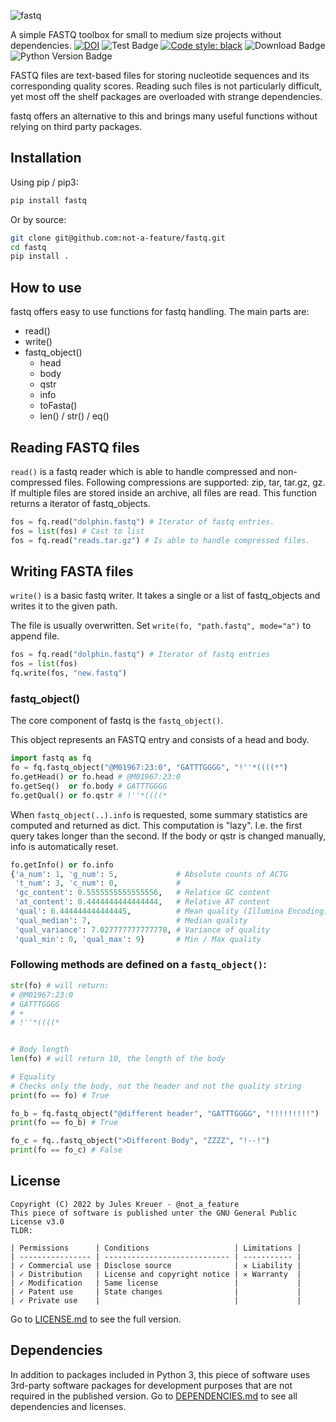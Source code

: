 ![fastq](https://github.com/not-a-feature/fastq/raw/main/fastq.png)

A simple FASTQ toolbox for small to medium size projects without dependencies.
[![DOI](https://zenodo.org/badge/450063403.svg)](https://zenodo.org/badge/latestdoi/450063403)
![Test Badge](https://github.com/not-a-feature/fastq/actions/workflows/tests.yml/badge.svg)
[![Code style: black](https://img.shields.io/badge/code%20style-black-000000.svg)](https://github.com/psf/black)
![Download Badge](https://img.shields.io/pypi/dm/fastq.svg)
![Python Version Badge](https://img.shields.io/pypi/pyversions/fastq)


FASTQ files are text-based files for storing nucleotide sequences and its corresponding quality scores.
Reading such files is not particularly difficult, yet most off the shelf packages are overloaded with strange dependencies.

fastq offers an alternative to this and brings many useful functions without relying on third party packages.

## Installation
Using pip  / pip3:
```bash
pip install fastq
```
Or by source:
```bash
git clone git@github.com:not-a-feature/fastq.git
cd fastq
pip install .
```

## How to use
fastq offers easy to use functions for fastq handling.
The main parts are:
- read()
- write()
- fastq_object()
    - head
    - body
    - qstr
    - info
    - toFasta()
    - len() / str() / eq()

## Reading FASTQ files
`read()` is a fastq reader which is able to handle compressed and non-compressed files.
Following compressions are supported: zip, tar, tar.gz, gz. If multiple files are stored inside an archive, all files are read.
This function returns a iterator of fastq_objects.

```python
fos = fq.read("dolphin.fastq") # Iterator of fastq entries.
fos = list(fos) # Cast to list
fos = fq.read("reads.tar.gz") # Is able to handle compressed files.
```

## Writing FASTA files
`write()` is a basic fastq writer.
It takes a single or a list of fastq_objects and writes it to the given path.

The file is usually overwritten. Set `write(fo, "path.fastq", mode="a")` to append file.

```python
fos = fq.read("dolphin.fastq") # Iterator of fastq entries
fos = list(fos)
fq.write(fos, "new.fastq")
```

### fastq_object()
The core component of fastq is the ```fastq_object()```.

This object represents an FASTQ entry and consists of a head and body.

```python
import fastq as fq
fo = fq.fastq_object("@M01967:23:0", "GATTTGGGG", "!''*((((*")
fo.getHead() or fo.head # @M01967:23:0
fo.getSeq()  or fo.body # GATTTGGGG
fo.getQual() or fo.qstr # !''*((((*
```

When `fastq_object(..).info` is requested, some summary statistics are computed and returned as dict.
This computation is "lazy". I.e. the first query takes longer than the second.
If the body or qstr is changed manually, info is automatically reset.

```python
fo.getInfo() or fo.info
{'a_num': 1, 'g_num': 5,             # Absolute counts of ACTG
 't_num': 3, 'c_num': 0,             #
 'gc_content': 0.5555555555555556,   # Relatice GC content
 'at_content': 0.4444444444444444,   # Relative AT content
 'qual': 6.444444444444445,          # Mean quality (Illumina Encoding)
 'qual_median': 7,                   # Median quality
 'qual_variance': 7.027777777777778, # Variance of quality
 'qual_min': 0, 'qual_max': 9}       # Min / Max quality
```

### Following methods are defined on a `fastq_object()`:

```python
str(fo) # will return:
# @M01967:23:0
# GATTTGGGG
# +
# !''*((((*


# Body length
len(fo) # will return 10, the length of the body

# Equality
# Checks only the body, not the header and not the quality string
print(fo == fo) # True

fo_b = fq.fastq_object("@different header", "GATTTGGGG", "!!!!!!!!!")
print(fo == fo_b) # True

fo_c = fq..fastq_object(">Different Body", "ZZZZ", "!--!")
print(fo == fo_c) # False
```

## License
```
Copyright (C) 2022 by Jules Kreuer - @not_a_feature
This piece of software is published unter the GNU General Public License v3.0
TLDR:

| Permissions      | Conditions                   | Limitations |
| ---------------- | ---------------------------- | ----------- |
| ✓ Commercial use | Disclose source              | ✕ Liability |
| ✓ Distribution   | License and copyright notice | ✕ Warranty  |
| ✓ Modification   | Same license                 |             |
| ✓ Patent use     | State changes                |             |
| ✓ Private use    |                              |             |
```
Go to [LICENSE.md](https://github.com/not-a-feature/fastq/blob/main/LICENSE) to see the full version.

## Dependencies
In addition to packages included in Python 3, this piece of software uses 3rd-party software packages for development purposes that are not required in the published version.
Go to [DEPENDENCIES.md](https://github.com/not-a-feature/fastq/blob/main/DEPENDENCIES.md) to see all dependencies and licenses.